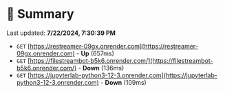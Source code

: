 # 📖 Summary
Last updated: **7/22/2024, 7:30:39 PM**

- `GET` [https://restreamer-09gx.onrender.com](https://restreamer-09gx.onrender.com) - **Up** (657ms)
- `GET` [https://filestreambot-b5k6.onrender.com/](https://filestreambot-b5k6.onrender.com/) - **Down** (136ms)
- `GET` [https://jupyterlab-python3-12-3.onrender.com](https://jupyterlab-python3-12-3.onrender.com) - **Down** (109ms)
